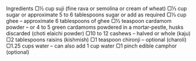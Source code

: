 
Ingredients
▢½ cup suji (fine rava or semolina or cream of wheat)
▢⅓ cup sugar or approximate 5 to 6 tablespoons sugar or add as required
▢⅓ cup ghee – approximate 6 tablespoons of ghee
▢½ teaspoon cardamom powder – or 4 to 5 green cardamoms powdered in a mortar-pestle, husks discarded (choti elaichi powder)
▢10 to 12 cashews – halved or whole (kaju)
▢2 tablespoons raisins (kishmish)
▢1 teaspoon chironji – optional (charoli)
▢1.25 cups water – can also add 1 cup water
▢1 pinch edible camphor (optional)